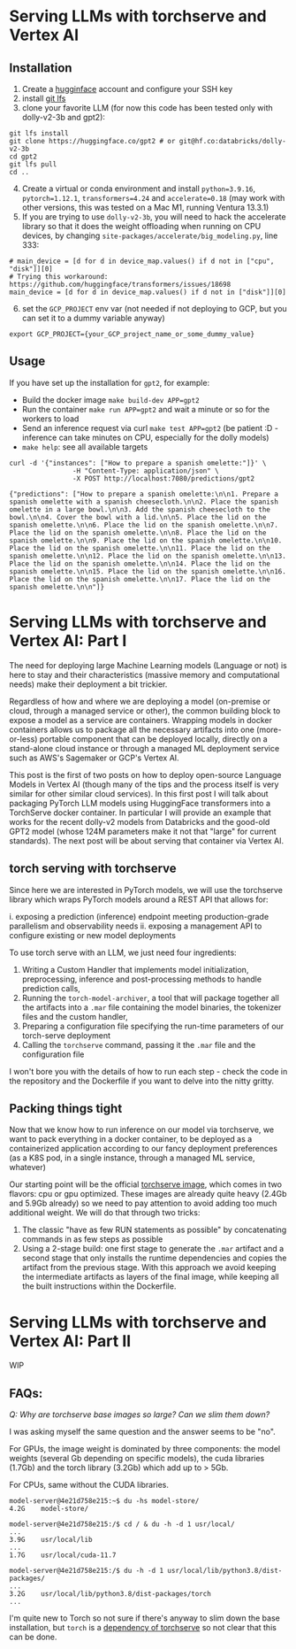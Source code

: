 # Serving LLMs with torchserve and Vertex AI


## Installation

1. Create a [hugginface](huggingface.co) account and configure your SSH key
2. install [git lfs](https://git-lfs.com/)
3. clone your favorite LLM (for now this code has been tested only with dolly-v2-3b and gpt2):
```
git lfs install 
git clone https://huggingface.co/gpt2 # or git@hf.co:databricks/dolly-v2-3b
cd gpt2 
git lfs pull
cd ..
```
4. Create a virtual or conda environment and install `python=3.9.16`,  `pytorch=1.12.1`,  `transformers=4.24` and `accelerate=0.18` (may work with other versions, this was tested 
on a Mac M1, running Ventura 13.3.1)
5. If you are trying to use `dolly-v2-3b`, you will need to hack the accelerate library so 
that it does the weight offloading when running on CPU devices, by changing 
`site-packages/accelerate/big_modeling.py`, line 333:

```
# main_device = [d for d in device_map.values() if d not in ["cpu", "disk"]][0]
# Trying this workaround: https://github.com/huggingface/transformers/issues/18698
main_device = [d for d in device_map.values() if d not in ["disk"]][0]
```
6. set the `GCP_PROJECT` env var (not needed if not deploying to GCP, but you can set it to a dummy variable anyway)
```
export GCP_PROJECT={your_GCP_project_name_or_some_dummy_value}
```

## Usage

If you have set up the installation for `gpt2`, for example:

- Build the docker image `make build-dev APP=gpt2`
- Run the container `make run APP=gpt2` and wait a minute or so for the workers to load 
- Send an inference request via curl `make test APP=gpt2` (be patient :D - inference can take minutes on CPU, especially for the dolly models)
- `make help`: see all available targets

```
curl -d '{"instances": ["How to prepare a spanish omelette:"]}' \
                -H "Content-Type: application/json" \
                -X POST http://localhost:7080/predictions/gpt2 
                
{"predictions": ["How to prepare a spanish omelette:\n\n1. Prepare a spanish omelette with a spanish cheesecloth.\n\n2. Place the spanish omelette in a large bowl.\n\n3. Add the spanish cheesecloth to the bowl.\n\n4. Cover the bowl with a lid.\n\n5. Place the lid on the spanish omelette.\n\n6. Place the lid on the spanish omelette.\n\n7. Place the lid on the spanish omelette.\n\n8. Place the lid on the spanish omelette.\n\n9. Place the lid on the spanish omelette.\n\n10. Place the lid on the spanish omelette.\n\n11. Place the lid on the spanish omelette.\n\n12. Place the lid on the spanish omelette.\n\n13. Place the lid on the spanish omelette.\n\n14. Place the lid on the spanish omelette.\n\n15. Place the lid on the spanish omelette.\n\n16. Place the lid on the spanish omelette.\n\n17. Place the lid on the spanish omelette.\n\n"]}
```


# Serving LLMs with torchserve and Vertex AI: Part I

The need for deploying large Machine Learning models (Language or not) is here to stay and 
their characteristics (massive memory and computational needs) make their 
deployment a bit trickier.

Regardless of how and where we are deploying a model (on-premise or cloud, through
a managed service or other), the common building block to expose a model as a service
are containers. Wrapping models in docker containers allows us to package
all the necessary artifacts into one (more-or-less) portable component that 
can be deployed locally, directly on a stand-alone cloud instance or through a 
managed ML deployment service such as AWS's Sagemaker or GCP's Vertex AI.

This post is the first of two posts on how to deploy open-source Language Models
in Vertex AI (though many of the tips and the process itself is very similar for other similar
cloud services). In this first post I will talk about packaging PyTorch LLM models using HuggingFace 
transformers into a TorchServe docker container. In particular I will provide an example
that works for the recent dolly-v2 models from Databricks and the good-old GPT2 model 
(whose 124M parameters make it not that "large" for current standards).
The next post will be about serving that container via Vertex AI.

## torch serving with torchserve

Since here we are interested in PyTorch models, we will use the torchserve library
which wraps PyTorch models around a REST API that allows for:

i. exposing a prediction (inference) endpoint meeting production-grade parallelism and observability needs
ii. exposing a management API to configure existing or new model deployments

To use torch serve with an LLM, we just need four ingredients:

1. Writing a Custom Handler that implements model initialization, preprocessing, inference and post-processing methods 
   to handle prediction calls,
2. Running the `torch-model-archiver`, a tool that will package together all the artifacts into a `.mar` file
 containing the model binaries, the tokenizer files and the custom handler,
3. Preparing a configuration file specifying the run-time parameters of our torch-serve deployment
4. Calling the `torchserve` command, passing it the `.mar` file and the configuration file

I won't bore you with the details of how to run each step - check the code in the repository 
and the Dockerfile if you want to delve into the nitty gritty.

## Packing things tight

Now that we know how to run inference on our model via torchserve, we want to pack 
everything in a docker container, to be deployed as a containerized application
according to our fancy deployment preferences (as a K8S pod, in a single instance, through a managed
ML service, whatever)

Our starting point will be the official [torchserve image](https://hub.docker.com/r/pytorch/torchserve), 
which comes in two flavors: cpu or gpu optimized. These images are already quite heavy (2.4Gb and 5.9Gb already)
so we need to pay attention to avoid adding too much additional weight. We will do that through two tricks:

1. The classic "have as few RUN statements as possible" by concatenating commands in as few steps as possible
2. Using a 2-stage build: one first stage to generate the `.mar` artifact and a second stage that only
installs the runtime dependencies and copies the artifact from the previous stage. With this approach we avoid 
keeping the intermediate artifacts as layers of the final image, while keeping all the built instructions 
within the Dockerfile.

# Serving LLMs with torchserve and Vertex AI: Part II

WIP

## FAQs:

_Q: Why are torchserve base images so large? Can we slim them down?_

I was asking myself the same question and the answer seems to be "no". 

For GPUs, the image weight is dominated by three components: the model weights (several Gb depending on specific models), the cuda libraries (1.7Gb) and the torch library (3.2Gb) 
which add up to > 5Gb.

For CPUs, same without the CUDA libraries.

```
model-server@4e21d758e215:~$ du -hs model-store/ 
4.2G    model-store/

model-server@4e21d758e215:/$ cd / & du -h -d 1 usr/local/
...
3.9G    usr/local/lib
...
1.7G    usr/local/cuda-11.7

model-server@4e21d758e215:/$ du -h -d 1 usr/local/lib/python3.8/dist-packages/
...
3.2G    usr/local/lib/python3.8/dist-packages/torch
...
```
I'm quite new to Torch so not sure if there's anyway to slim down the base installation, but `torch` is a [dependency
of torchserve](https://github.com/pytorch/serve/blob/master/requirements/torch_cu102_linux.txt) so not clear that this can be
done.

